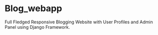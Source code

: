 # Blog_webapp
Full Fledged Responsive Blogging Website with User Profiles and Admin Panel using Django Framework.
